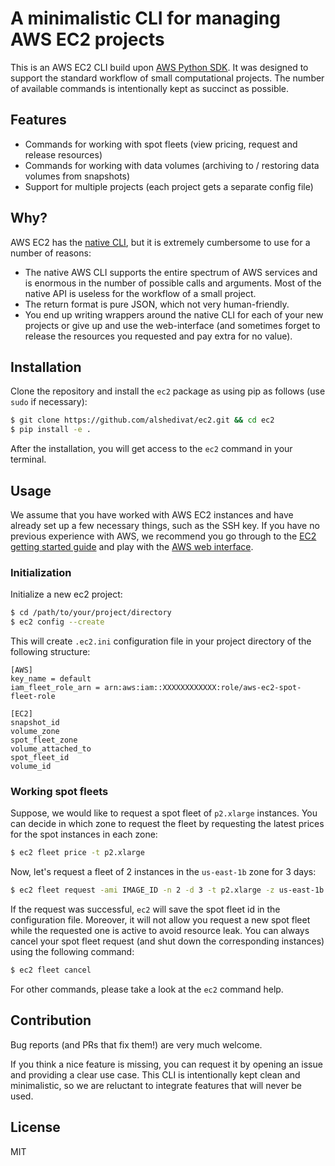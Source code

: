 A minimalistic CLI for managing AWS EC2 projects
================================================

This is an AWS EC2 CLI build upon [AWS Python SDK](https://boto3.readthedocs.io/en/latest/).
It was designed to support the standard workflow of small computational projects.
The number of available commands is intentionally kept as succinct as possible.

## Features
- Commands for working with spot fleets (view pricing, request and release resources)
- Commands for working with data volumes (archiving to / restoring data volumes from snapshots)
- Support for multiple projects (each project gets a separate config file)

## Why?
AWS EC2 has the [native CLI](https://aws.amazon.com/cli/), but it is extremely cumbersome to use for a number of reasons:

- The native AWS CLI supports the entire spectrum of AWS services and is enormous in the number of possible calls and arguments.
Most of the native API is useless for the workflow of a small project.
- The return format is pure JSON, which not very human-friendly.
- You end up writing wrappers around the native CLI for each of your new projects or give up and use the web-interface (and sometimes forget to release the resources you requested and pay extra for no value).

## Installation
Clone the repository and install the `ec2` package as using pip as follows (use `sudo` if necessary):

```bash
$ git clone https://github.com/alshedivat/ec2.git && cd ec2
$ pip install -e .
```

After the installation, you will get access to the `ec2` command in your terminal.

## Usage
We assume that you have worked with AWS EC2 instances and have already set up a few necessary things, such as the SSH key.
If you have no previous experience with AWS, we recommend you go through to the [EC2 getting started guide](https://docs.aws.amazon.com/AWSEC2/latest/UserGuide/EC2_GetStarted.html) and play with the [AWS web interface](https://aws.amazon.com/console/).

### Initialization
Initialize a new ec2 project:

```bash
$ cd /path/to/your/project/directory
$ ec2 config --create
```

This will create `.ec2.ini` configuration file in your project directory of the following structure:

```
[AWS]
key_name = default
iam_fleet_role_arn = arn:aws:iam::XXXXXXXXXXXX:role/aws-ec2-spot-fleet-role

[EC2]
snapshot_id
volume_zone
spot_fleet_zone
volume_attached_to
spot_fleet_id
volume_id
```

### Working spot fleets
Suppose, we would like to request a spot fleet of `p2.xlarge` instances.
You can decide in which zone to request the fleet by requesting the latest prices for the spot instances in each zone:

```bash
$ ec2 fleet price -t p2.xlarge
```

Now, let's request a fleet of 2 instances in the `us-east-1b` zone for 3 days:

```bash
$ ec2 fleet request -ami IMAGE_ID -n 2 -d 3 -t p2.xlarge -z us-east-1b
```

If the request was successful, `ec2` will save the spot fleet id in the configuration file.
Moreover, it will not allow you request a new spot fleet while the requested one is active to avoid resource leak.
You can always cancel your spot fleet request (and shut down the corresponding instances) using the following command:

```bash
$ ec2 fleet cancel
```

For other commands, please take a look at the `ec2` command help.

## Contribution

Bug reports (and PRs that fix them!) are very much welcome.

If you think a nice feature is missing, you can request it by opening an issue and providing a clear use case.
This CLI is intentionally kept clean and minimalistic, so we are reluctant to integrate features that will never be used.

## License

MIT
